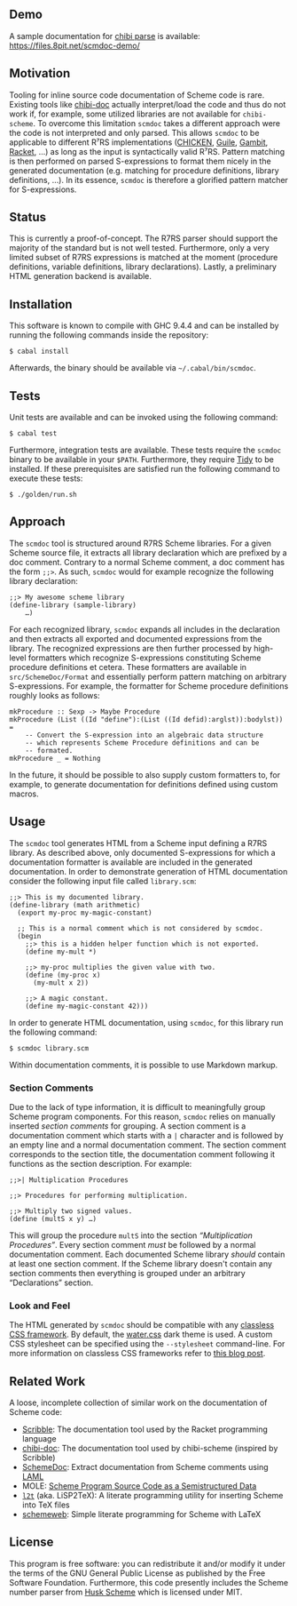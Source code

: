 ## Demo

A sample documentation for [chibi parse][chibi parse] is available: https://files.8pit.net/scmdoc-demo/

## Motivation

Tooling for inline source code documentation of Scheme code is rare.
Existing tools like [chibi-doc][chibi-doc source] actually interpret/load the code and thus do not work if, for example, some utilized libraries are not available for `chibi-scheme`.
To overcome this limitation `scmdoc` takes a different approach were the code is not interpreted and only parsed.
This allows `scmdoc` to be applicable to different R⁷RS implementations ([CHICKEN][chicken web], [Guile][guile web], [Gambit][gambit web], [Racket][racket r7rs], …) as long as the input is syntactically valid R⁷RS.
Pattern matching is then performed on parsed S-expressions to format them nicely in the generated documentation (e.g. matching for procedure definitions, library definitions, …).
In its essence, `scmdoc` is therefore a glorified pattern matcher for S-expressions.

## Status

This is currently a proof-of-concept.
The R7RS parser should support the majority of the standard but is not well tested.
Furthermore, only a very limited subset of R7RS expressions is matched at the moment (procedure definitions, variable definitions, library declarations).
Lastly, a preliminary HTML generation backend is available.

## Installation

This software is known to compile with GHC 9.4.4 and can be installed by running the following commands inside the repository:

    $ cabal install

Afterwards, the binary should be available via `~/.cabal/bin/scmdoc`.

## Tests

Unit tests are available and can be invoked using the following command:

    $ cabal test

Furthermore, integration tests are available.
These tests require the `scmdoc` binary to be available in your `$PATH`.
Furthermore, they require [Tidy][tidy web] to be installed.
If these prerequisites are satisfied run the following command to execute these tests:

    $ ./golden/run.sh

## Approach

The `scmdoc` tool is structured around R7RS Scheme libraries.
For a given Scheme source file, it extracts all library declaration which are prefixed by a doc comment.
Contrary to a normal Scheme comment, a doc comment has the form `;;>`.
As such, `scmdoc` would for example recognize the following library declaration:

    ;;> My awesome scheme library
    (define-library (sample-library)
        …)

For each recognized library, `scmdoc` expands all includes in the declaration and then extracts all exported and documented expressions from the library.
The recognized expressions are then further processed by high-level formatters which recognize S-expressions constituting Scheme procedure definitions et cetera.
These formatters are available in `src/SchemeDoc/Format` and essentially perform pattern matching on arbitrary S-expressions.
For example, the formatter for Scheme procedure definitions roughly looks as follows:

    mkProcedure :: Sexp -> Maybe Procedure
    mkProcedure (List ((Id "define"):(List ((Id defid):arglst)):bodylst)) =
        -- Convert the S-expression into an algebraic data structure
        -- which represents Scheme Procedure definitions and can be
        -- formated.
    mkProcedure _ = Nothing

In the future, it should be possible to also supply custom formatters to, for example, to generate documentation for definitions defined using custom macros.

## Usage

The `scmdoc` tool generates HTML from a Scheme input defining a R7RS library.
As described above, only documented S-expressions for which a documentation formatter is available are included in the generated documentation.
In order to demonstrate generation of HTML documentation consider the following input file called `library.scm`:

    ;;> This is my documented library.
    (define-library (math arithmetic)
      (export my-proc my-magic-constant)

      ;; This is a normal comment which is not considered by scmdoc.
      (begin
        ;;> this is a hidden helper function which is not exported.
        (define my-mult *)

        ;;> my-proc multiplies the given value with two.
        (define (my-proc x)
          (my-mult x 2))

        ;;> A magic constant.
        (define my-magic-constant 42)))

In order to generate HTML documentation, using `scmdoc`, for this library run the following command:

    $ scmdoc library.scm

Within documentation comments, it is possible to use Markdown markup.

### Section Comments

Due to the lack of type information, it is difficult to meaningfully group Scheme program components.
For this reason, `scmdoc` relies on manually inserted *section comments* for grouping.
A section comment is a documentation comment which starts with a `|` character and is followed by an empty line and a normal documentation comment.
The section comment corresponds to the section title, the documentation comment following it functions as the section description.
For example:

    ;;>| Multiplication Procedures

    ;;> Procedures for performing multiplication.

    ;;> Multiply two signed values.
    (define (multS x y) …)

This will group the procedure `multS` into the section *“Multiplication Procedures”*.
Every section comment *must* be followed by a normal documentation comment.
Each documented Scheme library *should* contain at least one section comment.
If the Scheme library doesn't contain any section comments then everything is grouped under an arbitrary “Declarations” section.

### Look and Feel

The HTML generated by `scmdoc` should be compatible with any [classless CSS framework][cssbed web].
By default, the [water.css][water.css web] dark theme is used.
A custom CSS stylesheet can be specified using the `--stylesheet` command-line.
For more information on classless CSS frameworks refer to [this blog post][greenfield classless].

## Related Work

A loose, incomplete collection of similar work on the documentation of Scheme code:

* [Scribble][scribble web]: The documentation tool used by the Racket programming language
* [chibi-doc][chibi-doc source]: The documentation tool used by chibi-scheme (inspired by Scribble)
* [SchemeDoc][schemedoc web]: Extract documentation from Scheme comments using [LAML][laml web]
* MOLE: [Scheme Program Source Code as a Semistructured Data][mole paper]
* [`l2t`][l2t web] (aka. LiSP2TeX): A literate programming utility for inserting Scheme into TeX files
* [schemeweb][schemeweb ctan]: Simple literate programming for Scheme with LaTeX

## License

This program is free software: you can redistribute it and/or modify it under the terms of the GNU General Public License as published by the Free Software Foundation.
Furthermore, this code presently includes the Scheme number parser from [Husk Scheme][husk-scheme github] which is licensed under MIT.

[chicken web]: https://call-cc.org
[guile web]: https://www.gnu.org/software/guile/
[gambit web]: https://www.gambitscheme.org/
[racket r7rs]: https://pkgs.racket-lang.org/package/r7rs
[chibi-doc source]: https://github.com/ashinn/chibi-scheme/blob/master/tools/chibi-doc
[husk-scheme github]: https://github.com/justinethier/husk-scheme
[schemedoc web]: https://people.cs.aau.dk/~normark/schemedoc/
[schemeweb ctan]: https://ctan.org/pkg/schemeweb
[mole paper]: http://www.schemeworkshop.org/2001/lisovsky.pdf
[laml web]: http://people.cs.aau.dk/~normark/laml-distributions/laml/
[l2t web]: https://christian.queinnec.org/WWW/l2t.html
[scribble web]: https://docs.racket-lang.org/scribble/index.html
[cssbed web]: https://www.cssbed.com/
[greenfield classless]: https://ubershmekel.medium.com/the-next-css-frontier-classless-5e66f3f25fdd
[water.css web]: https://watercss.kognise.dev/
[chibi parse]: https://synthcode.com/scheme/chibi/lib/chibi/parse.html
[tidy web]: https://www.html-tidy.org

